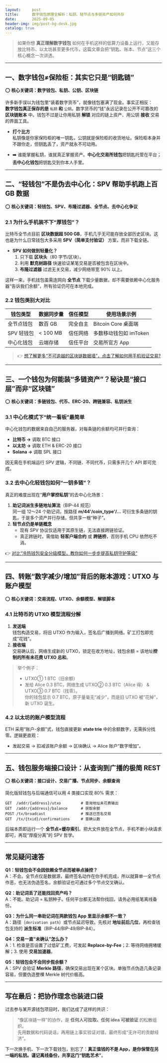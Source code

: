 ```yaml
---
layout:     post
title:      数字钱包原理全解析：私钥、轻节点与多链资产如何共存
date:       2025-09-05
header-img: img/post-bg-desk.jpg
catalog: true
---
```


> 如果你想 **真正理解数字钱包** 如何在手机这样的低算力设备上运行，又能存放比特币、以太坊甚至更多代币，这篇文章会把“钥匙、账本、节点”这三个核心概念一次讲透。

---

## 一、数字钱包≠保险柜：其实它只是“钥匙链”

⭕ **核心关键词：数字钱包、私钥、公钥、区块链**

许多新手误以为钱包里“装着数字货币”，就像钱包塞满了现金。事实正相反：  
**数字钱包真正保存的是** `私钥` **和** `公钥`。数字货币的“钱”永远记录在公开不可篡改的 **区块链账本** 中。钱包不过是让你用私钥 **解锁** 对应的链上资产、用公钥 **接收** 交易的界面工具。

- **打个比方**  
  私钥像是你家保险柜的唯一钥匙，公钥就是保险柜的收货地址。保险柜本身并不跟你走，但钥匙丢了，资产就永不可动用。

- ➡️ 谁能掌握私钥，谁就真正掌握资产。**中心化交易所钱包**把钥匙托管在平台；**去中心化钱包**把钥匙交到你本人手里。

---

## 二、“轻钱包”不是伪去中心化：SPV 帮助手机跑上百 GB 数据

⭕ **核心关键词：轻钱包、SPV、布隆过滤器、全节点、去中心化争议**

### 2.1 为什么手机装不下“厚钱包”？

比特币全节点目前 **区块数据超 500 GB**，手机几乎无可能存放全部历史区块。这也是为什么日常钱包大多采用 **SPV（简单支付验证）** 方案，而非下载全链。

- **SPV 如何做到轻量化？**  
  1. 只下载 **区块头**（80 字节/区块）。  
  2. 利用 **默克树路径** 快速验证某笔交易是否被包含在区块中。  
  3. **布隆过滤器** 过滤无关交易，减少网络带宽 90% 以上。  

这样一来，手机钱包虽需连网向 **全节点** 下载少量数据，却不需要依赖中心化服务器“告诉我们余额”，所有验证仍可在本地完成。

### 2.2 钱包类别大对比

| 钱包类型    | 数据同步量 | 信任模型 | 使用场景示例             |
| ----------- | ---------- | -------- | ------------------------ |
| 全节点钱包   | 数百 GB    | 完全自主 | Bitcoin Core 桌面端     |
| SPV 轻钱包   | < 100 MB   | 信任网络 | 多数移动钱包如 imToken |
| 中心化钱包   | 云端存储   | 信任平台 | 交易所官方 App          |

> 👉 [想了解更多“不可逾越的区块链数据墙”，点击了解如何用手机验证交易?](https://okxdog.com/)

---

## 三、一个钱包为何能装“多链资产”？秘诀是“接口层”而非“区块链”

⭕ **核心关键词：多链钱包、代币、ERC-20、跨链兼容、私钥派生**

### 3.1 中心化模式下“统一看板”最简单

中心化钱包的数据来自自己的服务器，对每条链的余额均可并行查询：  
- **比特币 →** 调取 BTC 接口  
- **以太坊 →** 调取 ETH & ERC-20 接口  
- **Solana →** 调取 SPL 接口  

因无需在手机端运行 SPV 逻辑，不同链、不同代币，只需多开几个 API 即可完成。

### 3.2 去中心化轻钱包如何“一钥多链”？

真正的难度出现在“**用户掌控私钥**”的去中心化场景：  
1. **助记词派生多链地址算法**（BIP-44 规范）  
   同一组 12～24 个助记词，按路径 **m/44'/coin_type'/...** 可衍生多条链的钥匙，于是多个资产并行存储，但共享一根“种子”。  
2. **轻节点仍是单链概念**  
   - 现有 SPV 协议仅适用于其原生链，无法直接跨链验证。  
   - 真正跨链时，需借助 **轻客户端合约** 或 **跨链桥**，否则手机 CPU 依然吃不消。  

👉 [对比“冷热钱包安全分级模型，教你如何一步步提高私钥守护等级”](https://okxdog.com/)

---

## 四、转账“数字减少/增加”背后的账本游戏：UTXO 与账户模型

⭕ **核心关键词：交易流程、UTXO、余额模型、解锁脚本**

### 4.1 比特币的 UTXO 模型流程分解

1. **发送端**  
   钱包构造交易，将旧 UTXO 作为输入，签名后广播到网络。矿工打包即完成“花钱”。  
2. **接收端**  
   交易确认后，网络生成新的 UTXO，锁定在收方地址，钱包余额 = 该地址**控制的所有未花费 UTXO 总和**。  

> 举个例子：  
> - UTXO① 1 BTC（旧余额）  
> - 发给 Alice 0.3 BTC，网络生成 UTXO② 0.3 BTC（Alice 得） & UTXO③ 0.7 BTC（找零）。  
> 你的钱包显示 0.7 BTC，原子量毫无“减少”，而是旧 UTXO 被“花掉”，新 UTXO 诞生。

### 4.2 以太坊的账户模型流程

ETH 采用“账户-余额”式，钱包直接更新 **state trie** 中的余额数字，无需拆分找零。逻辑更直观：  
- 发起交易 → 扣减该账户余额 → 区块确认 → Alice 账户“数字增加”。

---

## 五、钱包服务端接口设计：从查询到广播的极简 REST

⭕ **核心关键词：接口设计、交易广播、节点同步、余额查询**

简化版轻钱包与后端通信可以用 4 类接口实现 80% 需求：

```
GET  /addr/{address}/utxo         # 查询地址未花费输出
GET  /addr/{address}/balance      # 获取余额
POST /tx/broadcast                # 推送已签名交易
GET  /tx/{txid}/confirmations     # 查确认数
```

后端本质即运行一个 **全节点+缓存索引**。把大文件放在全节点，手机不断小块请求即可，再现“厚瘦分离”的 SPV 哲学。

---

## 常见疑问速答

**Q1：轻钱包会不会因依赖全节点而被单点操控？**  
A：不会。全节点仅是数据源，最终签名动作在你手机完成，所以就算单一全节点作恶，也无法伪造签名，余额验证也可通过多个节点交叉确认。

**Q2：助记词丢了还能找回资产吗？**  
A：不能。助记词 = 私钥种子。任何平台都无法帮你找回，请务必用纸笔离线备份。  

**Q3：为什么同一串助记词在两款钱包 App 里显示余额不一致？**  
A：路径（`derivation path`）或节点延迟导致。先核对 **地址前后几位**，再检查钱包支持的 **派生标准**（BIP-44/BIP-49/BIP-84）。  

**Q4：交易一直“未确认”怎么办？**  
A：1. 检查是否设置了过低矿工费，可发起 **Replace-by-Fee**；2. 等待网络拥堵缓解；3. 使用 **交易加速器**。  

**Q5：轻钱包会不会同步假余额？**  
A：SPV 会验证 **Merkle 路径**，确保交易出现在某个区块。单独节点伪造几条记录容易，但要伪造整棵 Merkle 树代价极高。

---

## 写在最后：把协作理念也装进口袋

过去参与某开源钱包项目时，我们达成了这样的共识：  
> “像区块链一样”的协作，是 **任何人可拉取、任何 idea 可被验证** 的松散组织。  
> 先用数据和代码说话，再用链上事实验证对错，最终形成“无许可的贡献经济”。

下一次换手机、下一次下载钱包，别忘了：**真正值钱的不是 App，是你保管在另一端的私钥。谨记离线备份，共享这门“钥匙艺术”**。